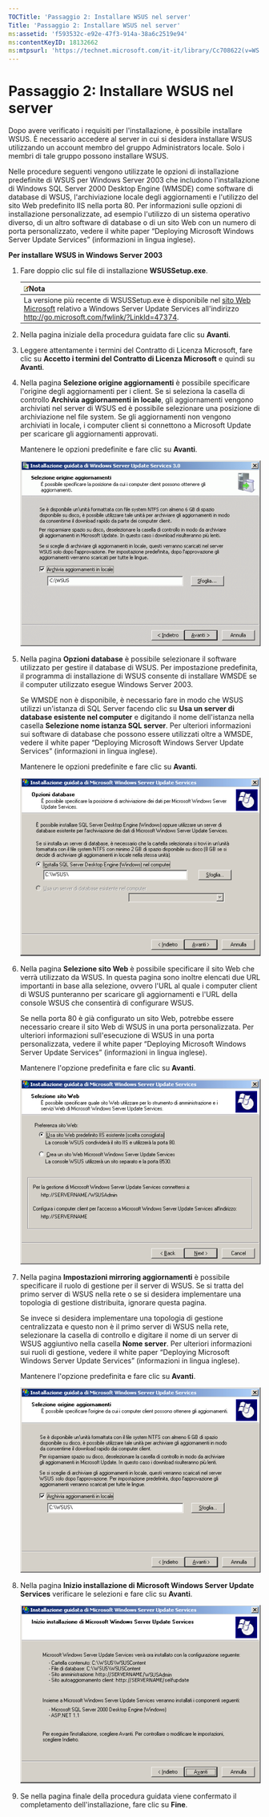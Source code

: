 ```yaml
---
TOCTitle: 'Passaggio 2: Installare WSUS nel server'
Title: 'Passaggio 2: Installare WSUS nel server'
ms:assetid: 'f593532c-e92e-47f3-914a-38a6c2519e94'
ms:contentKeyID: 18132662
ms:mtpsurl: 'https://technet.microsoft.com/it-it/library/Cc708622(v=WS.10)'
---
```


Passaggio 2: Installare WSUS nel server
=======================================

Dopo avere verificato i requisiti per l'installazione, è possibile installare WSUS. È necessario accedere al server in cui si desidera installare WSUS utilizzando un account membro del gruppo Administrators locale. Solo i membri di tale gruppo possono installare WSUS.

Nelle procedure seguenti vengono utilizzate le opzioni di installazione predefinite di WSUS per Windows Server 2003 che includono l'installazione di Windows SQL Server 2000 Desktop Engine (WMSDE) come software di database di WSUS, l'archiviazione locale degli aggiornamenti e l'utilizzo del sito Web predefinito IIS nella porta 80. Per informazioni sulle opzioni di installazione personalizzate, ad esempio l'utilizzo di un sistema operativo diverso, di un altro software di database o di un sito Web con un numero di porta personalizzato, vedere il white paper “Deploying Microsoft Windows Server Update Services” (informazioni in lingua inglese).

**Per installare WSUS in Windows Server 2003**
1.  Fare doppio clic sul file di installazione **WSUSSetup.exe**.

    | ![](images/Cc708622.note(WS.10).gif)Nota                                                                                                                                                               |
    |-------------------------------------------------------------------------------------------------------------------------------------------------------------------------------------------------------------------------------------|
    | La versione più recente di WSUSSetup.exe è disponibile nel [sito Web Microsoft](http://go.microsoft.com/fwlink/?linkid=47374) relativo a Windows Server Update Services all'indirizzo http://go.microsoft.com/fwlink/?LinkId=47374. |

2.  Nella pagina iniziale della procedura guidata fare clic su **Avanti**.

3.  Leggere attentamente i termini del Contratto di Licenza Microsoft, fare clic su **Accetto i termini del Contratto di Licenza Microsoft** e quindi su **Avanti**.

4.  Nella pagina **Selezione origine aggiornamenti** è possibile specificare l'origine degli aggiornamenti per i client. Se si seleziona la casella di controllo **Archivia aggiornamenti in locale**, gli aggiornamenti vengono archiviati nel server di WSUS ed è possibile selezionare una posizione di archiviazione nel file system. Se gli aggiornamenti non vengono archiviati in locale, i computer client si connettono a Microsoft Update per scaricare gli aggiornamenti approvati.

    Mantenere le opzioni predefinite e fare clic su **Avanti**.

    ![](images/Cc708622.fa6ac6a6-6814-4b7e-96e8-e08af5e534b8(WS.10).gif)

5.  Nella pagina **Opzioni database** è possibile selezionare il software utilizzato per gestire il database di WSUS. Per impostazione predefinita, il programma di installazione di WSUS consente di installare WMSDE se il computer utilizzato esegue Windows Server 2003.

    Se WMSDE non è disponibile, è necessario fare in modo che WSUS utilizzi un'istanza di SQL Server facendo clic su **Usa un server di database esistente nel computer** e digitando il nome dell'istanza nella casella **Selezione nome istanza SQL server**. Per ulteriori informazioni sui software di database che possono essere utilizzati oltre a WMSDE, vedere il white paper “Deploying Microsoft Windows Server Update Services” (informazioni in lingua inglese).

    Mantenere le opzioni predefinite e fare clic su **Avanti**.

    ![](images/Cc708622.bc0b73ad-b338-437c-a3c7-0299e819840d(WS.10).gif)

6.  Nella pagina **Selezione sito Web** è possibile specificare il sito Web che verrà utilizzato da WSUS. In questa pagina sono inoltre elencati due URL importanti in base alla selezione, ovvero l'URL al quale i computer client di WSUS punteranno per scaricare gli aggiornamenti e l'URL della console WSUS che consentirà di configurare WSUS.

    Se nella porta 80 è già configurato un sito Web, potrebbe essere necessario creare il sito Web di WSUS in una porta personalizzata. Per ulteriori informazioni sull'esecuzione di WSUS in una porta personalizzata, vedere il white paper “Deploying Microsoft Windows Server Update Services” (informazioni in lingua inglese).

    Mantenere l'opzione predefinita e fare clic su **Avanti**.

    ![](images/Cc708622.64ed7643-a050-4f54-bf9f-04cf7931adc0(WS.10).gif)

7.  Nella pagina **Impostazioni mirroring aggiornamenti** è possibile specificare il ruolo di gestione per il server di WSUS. Se si tratta del primo server di WSUS nella rete o se si desidera implementare una topologia di gestione distribuita, ignorare questa pagina.

    Se invece si desidera implementare una topologia di gestione centralizzata e questo non è il primo server di WSUS nella rete, selezionare la casella di controllo e digitare il nome di un server di WSUS aggiuntivo nella casella **Nome server**. Per ulteriori informazioni sui ruoli di gestione, vedere il white paper “Deploying Microsoft Windows Server Update Services” (informazioni in lingua inglese).

    Mantenere l'opzione predefinita e fare clic su **Avanti**.

    ![](images/Cc708622.f26e09d5-983c-418d-8511-8960850403ef(WS.10).gif)

8.  Nella pagina **Inizio installazione di Microsoft Windows Server Update Services** verificare le selezioni e fare clic su **Avanti**.

    ![](images/Cc708622.20de7d09-3d30-4867-9253-6f353dd1923d(WS.10).gif)

9.  Se nella pagina finale della procedura guidata viene confermato il completamento dell'installazione, fare clic su **Fine**.
